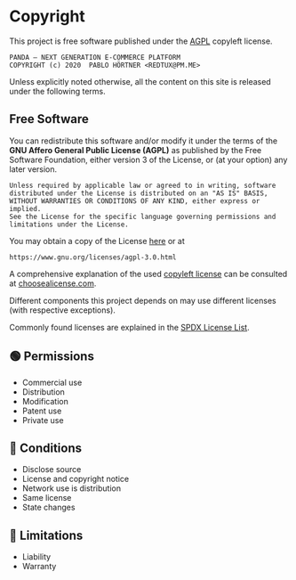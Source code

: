 # Copyright

This project is free software published under the [AGPL] copyleft license.

    PANDA – NEXT GENERATION E-COMMERCE PLATFORM
    COPYRIGHT (c) 2020  PABLO HÖRTNER <REDTUX@PM.ME>

Unless explicitly noted otherwise,
all the content on this site is released under the following terms.

[agpl]: https://www.gnu.org/licenses/agpl-3.0.html "GNU Affero General Public License"

## Free Software

You can redistribute this software and/or modify it under the terms of the
**GNU Affero General Public License (AGPL)** as published by the Free Software Foundation,
either version 3 of the License, or (at your option) any later version.

    Unless required by applicable law or agreed to in writing, software
    distributed under the License is distributed on an "AS IS" BASIS,
    WITHOUT WARRANTIES OR CONDITIONS OF ANY KIND, either express or implied.
    See the License for the specific language governing permissions and
    limitations under the License.

You may obtain a copy of the License [here](LICENSE.md) or at

    https://www.gnu.org/licenses/agpl-3.0.html

A comprehensive explanation of the used [copyleft license](https://en.wikipedia.org/wiki/Copyleft)
can be consulted at [choosealicense.com](https://choosealicense.com/licenses/agpl-3.0/).

Different components this project depends on
may use different licenses (with respective exceptions).

Commonly found licenses are explained in the [SPDX License List](https://spdx.org/licenses/).

## 🟢 Permissions

* Commercial use
* Distribution
* Modification
* Patent use
* Private use

## 🔵 Conditions

* Disclose source
* License and copyright notice
* Network use is distribution
* Same license
* State changes

## 🔴 Limitations

* Liability
* Warranty
